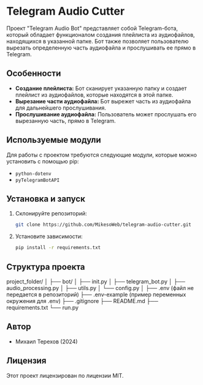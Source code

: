 # Telegram Audio Cutter

Проект "Telegram Audio Bot" представляет собой Telegram-бота, который обладает функционалом создания плейлиста из аудиофайлов, находящихся в указанной папке. Бот также позволяет пользователю вырезать определенную часть аудиофайла и прослушивать ее прямо в Telegram.

## Особенности

- **Создание плейлиста:** Бот сканирует указанную папку и создает плейлист из аудиофайлов, которые находятся в этой папке.
- **Вырезание части аудиофайла:** Бот вырежет часть из аудиофайла для дальнейшего прослушивания.
- **Прослушивание аудиофайла:** Пользователь может прослушать его вырезанную часть, прямо в Telegram.

## Используемые модули

Для работы с проектом требуются следующие модули, которые можно установить с помощью pip:

- `python-dotenv`
- `pyTelegramBotAPI`

## Установка и запуск

1. Склонируйте репозиторий:

    ```bash
    git clone https://github.com/MikesoWeb/telegram-audio-cutter.git
    ```

2. Установите зависимости:

    ```bash
    pip install -r requirements.txt
    ```

## Структура проекта

project_folder/
│
├── bot/
│ ├── init.py
│ ├── telegram_bot.py
│ ├── audio_processing.py
│ ├── utils.py
│ └── config.py
│
├── .env (файл не передается в репозиторий)
├── .env-example (пример переменных окружения для .env)
├── .gitignore
├── README.md
├── requirements.txt
└── run.py



## Автор

- Михаил Терехов (2024)

## Лицензия

Этот проект лицензирован по лицензии MIT. 
